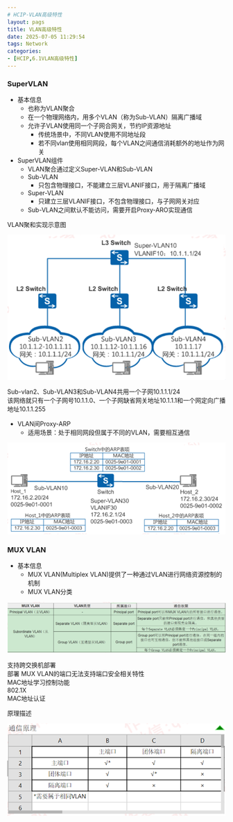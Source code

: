 ```yaml
---
# HCIP-VLAN高级特性
layout: pags
title: VLAN高级特性
date: 2025-07-05 11:29:54
tags: Network
categories: 
- [HCIP,6.1VLAN高级特性]
---
```


### SuperVLAN

- 基本信息
  - 也称为VLAN聚合
  - 在一个物理网络内，用多个VLAN（称为Sub-VLAN）隔离广播域
  - 允许子VLAN使用同一个子网合网关，节约IP资源地址
    - 传统场景中，不同VLAN使用不同地址段
    - 若不同vlan使用相同网段，每个VLAN之间通信消耗额外的地址作为网关
- SuperVLAN组件
  - VLAN聚合通过定义Super-VLAN和Sub-VLAN
  - Sub-VLAN
    - 只包含物理接口，不能建立三层VLANIF接口，用于隔离广播域
  - Super-VLAN
    - 只建立三层VLANIF接口，不包含物理接口，与子网网关对应
  - Sub-VLAN之间默认不能访问，需要开启Proxy-ARO实现通信
 <!-- more -->
 VLAN聚和实现示意图

![命令](../imgs/交换机端口类型/VLAN聚和.png)

Sub-vlan2、Sub-VLAN3和Sub-VLAN4共用一个子网10.1.1.1/24      
该网络就只有一个子网号10.1.1.0、一个子网缺省网关地址10.1.1.1和一个网定向广播地址10.1.1.255      

- VLAN间Proxy-ARP
  -  适用场景：处于相同网段但属于不同的VLAN，需要相互通信

 
![命令](../imgs/交换机端口类型/VLAN间Proxy-ARP.png)


### MUX VLAN

- 基本信息
  - MUX VLAN(Multiplex VLAN)提供了一种通过VLAN进行网络资源控制的机制
  - MUX VLAN分类

![命令](../imgs/交换机端口类型/VLAN分类.png)

支持跨交换机部署        
部署 MUX VLAN的端口无法支持端口安全相关特性     
MAC地址学习控制功能     
802.1X      
MAC地址认证     

原理描述        

![命令](../imgs/交换机端口类型/原理描述.png)

